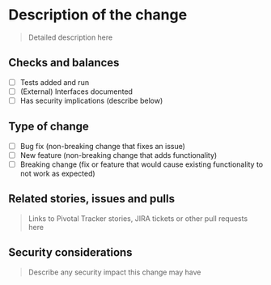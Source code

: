 # Description of the change
> Detailed description here

## Checks and balances
- [ ] Tests added and run
- [ ] (External) Interfaces documented
- [ ] Has security implications (describe below)

## Type of change
- [ ] Bug fix (non-breaking change that fixes an issue)
- [ ] New feature (non-breaking change that adds functionality)
- [ ] Breaking change (fix or feature that would cause existing
functionality to not work as expected)

## Related stories, issues and pulls
> Links to Pivotal Tracker stories, JIRA tickets or other pull requests here

## Security considerations
> Describe any security impact this change may have

